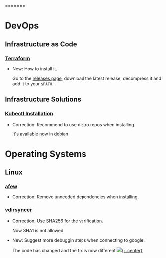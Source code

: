 =======
# DevOps

## Infrastructure as Code

### [Terraform](terraform.md)

* New: How to install it.

    Go to the [releases page](https://github.com/hashicorp/terraform/releases), download the latest release, decompress it and add it to your `$PATH`.
    

## Infrastructure Solutions

### [Kubectl Installation](kubectl_installation.md)

* Correction: Recommend to use distro repos when installing.

    It's available now in debian
    

# Operating Systems

## Linux

### [afew](afew.md)

* Correction: Remove unneeded dependencies when installing.

### [vdirsyncer](vdirsyncer.md)

* Correction: Use SHA256 for the verification.

    Now SHA1 is not allowed

* New: Suggest more debuggin steps when connecting to google.

    The code has changed and the fix is now different
[![](not-by-ai.svg){: .center}](https://notbyai.fyi)
